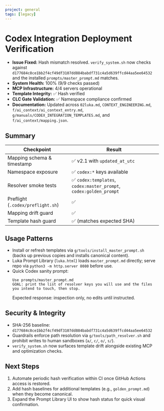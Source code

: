 ```yaml
---
project: general
tags: [legacy]
---
```

# Codex Integration Deployment Verification

- **Issue Fixed:** Hash mismatch resolved. `verify_system.sh` now checks against `d177684c8ce1bb2f4cf49df3107dd884babdf731c4a5d639ffcd44aa5ee64532` and the installed `prompts/master_prompt.md` matches.
- **System Health:** 100% (9/9 checks passed)
- **MCP Infrastructure:** 4/4 servers operational
- **Template Integrity:** ✅ Hash verified
- **CLC Gate Validation:** ✅ Namespace compliance confirmed
- **Documentation:** Updated across `02luka.md`, `CONTEXT_ENGINEERING.md`, `f/ai_context/ai_context_entry.md`, `g/manuals/CODEX_INTEGRATION_TEMPLATES.md`, and `f/ai_context/mapping.json`.

## Summary

| Checkpoint | Result |
|------------|--------|
| Mapping schema & timestamp | ✅ v2.1 with `updated_at_utc`
| Namespace exposure | ✅ `codex:*` keys available
| Resolver smoke tests | ✅ `codex:templates`, `codex:master_prompt`, `codex:golden_prompt`
| Preflight (`.codex/preflight.sh`) | ✅
| Mapping drift guard | ✅
| Template hash guard | ✅ (matches expected SHA)

## Usage Patterns
- Install or refresh templates via `g/tools/install_master_prompt.sh` (backs up previous copies and installs canonical content).
- Luka Prompt Library (`luka.html`) loads `master_prompt.md` directly; serve repo via `python3 -m http.server 8080` before use.
- Quick Codex sanity prompt:
  ```
  Use prompts/master_prompt.md
  GOAL: print the list of resolver keys you will use and the files you intend to touch, then stop.
  ```
  Expected response: inspection only, no edits until instructed.

## Security & Integrity
- SHA-256 baseline: `d177684c8ce1bb2f4cf49df3107dd884babdf731c4a5d639ffcd44aa5ee64532`
- Guardrails enforce path resolution via `g/tools/path_resolver.sh` and prohibit writes to human sandboxes (`a/`, `c/`, `o/`, `s/`).
- `verify_system.sh` now surfaces template drift alongside existing MCP and optimization checks.

## Next Steps
1. Automate periodic hash verification within CI once GitHub Actions access is restored.
2. Add hash baselines for additional templates (e.g., `golden_prompt.md`) when they become canonical.
3. Expand the Prompt Library UI to show hash status for quick visual confirmation.
